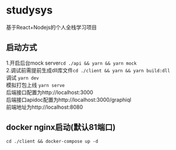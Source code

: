 # studysys
基于React+Nodejs的个人全栈学习项目
## 启动方式
1.开启后台mock server`cd ./api && yarn && yarn mock`<br/>
2.调试前需提前生成dll库文件`cd ./client && yarn && yarn build:dll`<br/>
调试 `yarn dev`<br/>
模拟打包上线 `yarn serve`<br/>
后端接口配置为http://localhost:3000<br/>
后端接口apidoc配置为http://localhost:3000/graphiql<br/>
前端地址为http://localhost:8080<br/>
## docker nginx启动(默认81端口)
`cd ./client && docker-compose up -d`

